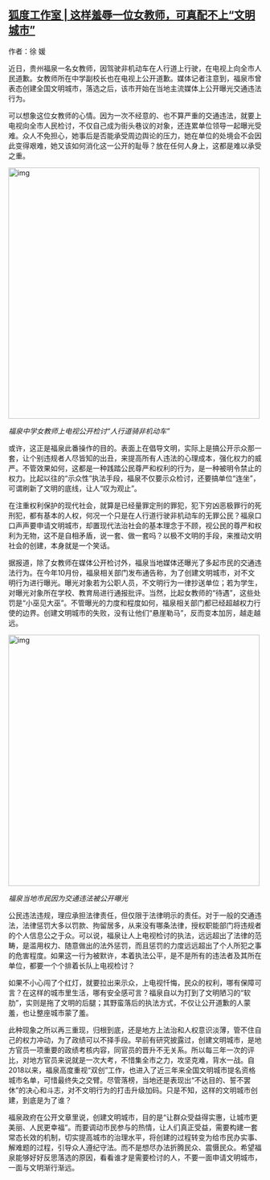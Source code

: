 <!--1605743733000-->
[狐度工作室 | 这样羞辱一位女教师，可真配不上“文明城市”](https://chinadigitaltimes.net/chinese/2020/11/%e7%8b%90%e5%ba%a6%e5%b7%a5%e4%bd%9c%e5%ae%a4-%e8%bf%99%e6%a0%b7%e7%be%9e%e8%be%b1%e4%b8%80%e4%bd%8d%e5%a5%b3%e6%95%99%e5%b8%88%ef%bc%8c%e5%8f%af%e7%9c%9f%e9%85%8d%e4%b8%8d%e4%b8%8a/)
------

<p>作者：徐 媛<br></p><p>近日，贵州福泉一名女教师，因驾驶非机动车在人行道上行驶，在电视上向全市人民道歉。女教师所在中学副校长也在电视上公开道歉。媒体记者注意到，福泉市曾表态创建全国文明城市，落选之后，该市开始在当地主流媒体上公开曝光交通违法行为。</p><p>可以想象这位女教师的心情。因为一次不经意的、也不算严重的交通违法，就要上电视向全市人民检讨，不仅自己成为街头巷议的对象，还连累单位领导一起曝光受难。众人不免担心，她事后是否能承受周边舆论的压力，她在单位的处境会不会因此变得艰难，她又该如何消化这一公开的耻辱？放在任何人身上，这都是难以承受之重。<br></p><p><img src="https://chinadigitaltimes.net/chinese/files/2020/11/post-659439-5fb5b477565f1." alt="img" width="500" class="aligncenter"></p><p><em>福泉中学女教师上电视公开检讨“人行道骑非机动车”</em><br></p><p>或许，这正是福泉此番操作的目的。表面上在倡导文明，实际上是搞公开示众那一套，让个别违规者人尽皆知的出丑，来提高所有人违法的心理成本，强化权力的威严。不管效果如何，这都是一种践踏公民尊严和权利的行为，是一种被明令禁止的权力。比起以往的“示众性”执法手段，福泉不仅要示众检讨，还要搞单位“连坐”，可谓刷新了文明的底线，让人“叹为观止”。</p><p>在注重权利保护的现代社会，就算是已经量罪定刑的罪犯，犯下穷凶恶极罪行的死刑犯，都有基本的人权，何况一个只是在人行道行驶非机动车的无罪公民？福泉口口声声要申请文明城市，却置现代法治社会的基本理念于不顾，视公民的尊严和权利为无物，这不是自相矛盾，说一套、做一套吗？以极不文明的手段，来推动文明社会的创建，本身就是一个笑话。</p><p>据报道，除了女教师在媒体公开检讨外，福泉当地媒体还曝光了多起市民的交通违法行为。在今年10月份，福泉相关部门发布通告称，为了创建文明城市，对不文明行为进行曝光。曝光对象若为公职人员，不文明行为一律抄送单位；若为学生，对曝光对象所在学校、教育局进行通报批评。当然，比起女教师的“待遇”，这些处罚是“小巫见大巫”。不管曝光的力度和程度如何，福泉相关部门都已经超越权力行使的边界。创建文明城市的失败，没有让他们“悬崖勒马”，反而变本加厉，越走越远。<br></p><p><img src="https://chinadigitaltimes.net/chinese/files/2020/11/post-659439-5fb5b4794092e." alt="img" width="500" class="aligncenter"></p><p><em>福泉当地市民因为交通违法被公开曝光</em><br></p><p>公民违法违规，理应承担法律责任，但仅限于法律明示的责任。对于一般的交通违法，法律惩罚大多以罚款、拘留居多，从来没有哪条法律，授权职能部门将违规者的个人信息公之于众。可以说，福泉让人上电视检讨的执法，远远超出了法律的范畴，是滥用权力、随意做出的法外惩罚，而且惩罚的力度远远超出了个人所犯之事的危害程度。如果这一行为被默许，本着执法公平，是不是所有的违法者及其所在单位，都要一个个排着长队上电视检讨？</p><p>如果不小心闯了个红灯，就要拉出来示众，上电视忏悔，民众的权利，哪有保障可言？在这样的城市里生活，哪有安全感可言？福泉自以为打到了文明陋习的“软肋”，实则是拖了文明的后腿；其野蛮落后的执法方式，不仅让公开道歉的人蒙羞，也让整座城市蒙了羞。</p><p>此种现象之所以再三重现，归根到底，还是地方上法治和人权意识淡薄，管不住自己的权力冲动，为了政绩可以不择手段。早前有研究披露过，创建文明城市，是地方官员一项重要的政绩考核内容，同官员的晋升不无关系。所以每三年一次的评比，对地方官员来说就是一次大考，不惜集全市之力，攻坚克难，背水一战。自2018以来，福泉高度重视“双创”工作，也进入了近三年来全国文明城市提名资格城市名单，可惜最终失之交臂。尽管落榜，当地还是表现出“不达目的、誓不罢休”的决心和斗志，对不文明行为的打击升级加码。只是不知，这样的文明城市创建，到底是为了谁？</p><p>福泉政府在公开文章里说，创建文明城市，目的是“让群众受益得实惠，让城市更美丽、人民更幸福”。而要调动市民参与的热情，让人们真正受益，需要构建一套常态长效的机制，切实提高城市的治理水平，将创建的过程转变为给市民办实事、解难题的过程，引导众人遵纪守法。而不是想尽办法折腾民众、震慑民众。希望福泉能够好好反思落选的原因，看看谁才是需要检讨的人，不要一面申请文明城市，一面与文明渐行渐远。</p>
